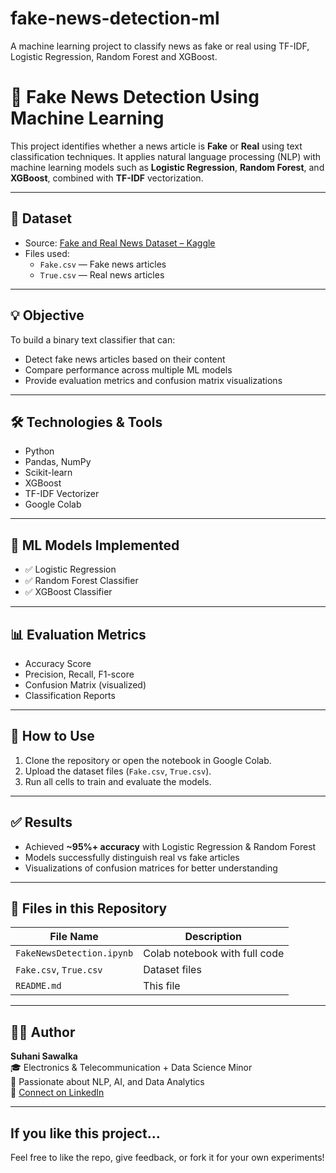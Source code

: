 # fake-news-detection-ml
A machine learning project to classify news as fake or real using TF-IDF, Logistic Regression, Random Forest and XGBoost.

# 📰 Fake News Detection Using Machine Learning

This project identifies whether a news article is **Fake** or **Real** using text classification techniques. It applies natural language processing (NLP) with machine learning models such as **Logistic Regression**, **Random Forest**, and **XGBoost**, combined with **TF-IDF** vectorization.

---

## 📂 Dataset

- Source: [Fake and Real News Dataset – Kaggle](https://www.kaggle.com/datasets/clmentbisaillon/fake-and-real-news-dataset)
- Files used:
  - `Fake.csv` — Fake news articles
  - `True.csv` — Real news articles

---

## 💡 Objective

To build a binary text classifier that can:
- Detect fake news articles based on their content
- Compare performance across multiple ML models
- Provide evaluation metrics and confusion matrix visualizations

---

## 🛠️ Technologies & Tools

- Python
- Pandas, NumPy
- Scikit-learn
- XGBoost
- TF-IDF Vectorizer
- Google Colab

---

## 🧠 ML Models Implemented

- ✅ Logistic Regression
- ✅ Random Forest Classifier
- ✅ XGBoost Classifier

---

## 📊 Evaluation Metrics

- Accuracy Score
- Precision, Recall, F1-score
- Confusion Matrix (visualized)
- Classification Reports

---

## 📌 How to Use

1. Clone the repository or open the notebook in Google Colab.
2. Upload the dataset files (`Fake.csv`, `True.csv`).
3. Run all cells to train and evaluate the models.

---

## ✅ Results

- Achieved **~95%+ accuracy** with Logistic Regression & Random Forest
- Models successfully distinguish real vs fake articles
- Visualizations of confusion matrices for better understanding

---

## 📁 Files in this Repository

| File Name               | Description                            |
|------------------------|----------------------------------------|
| `FakeNewsDetection.ipynb` | Colab notebook with full code |
| `Fake.csv`, `True.csv`    | Dataset files      |
| `README.md`               | This file                            |

---

## 👩‍💻 Author

**Suhani Sawalka**  
🎓 Electronics & Telecommunication + Data Science Minor  
💼 Passionate about NLP, AI, and Data Analytics  
🔗 [Connect on LinkedIn](https://www.linkedin.com)

---

##  If you like this project...

Feel free to like the repo, give feedback, or fork it for your own experiments!

